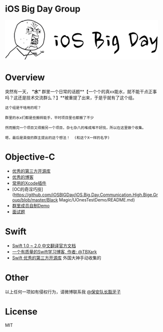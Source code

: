 # iOS Big Day Group
![group logo](https://github.com/iOSBIGDay/iOS.Big.Day.Communication.High.Bige.Group/blob/master/Black%20Magic/icon/logo.jpg?raw=true)

# Overview
突然有一天， **“水“** 群里一个日常的话题**【一个个的真xx能水，就不能干点正事吗？这还是技术交流群么？】**被重提了出来，于是乎就有了这个组。

	这个组是干啥用的呢？
	
	群里的水x们都是些搬砖能手，平时项目里也都搬了不少
	
	然而搬完一个项目又得搬另一个项目，杂七杂八的堆成堆不好找，所以在这里做个收集。
	
	嗯，最后是英俊的群主提出的这个想法！	(和这个X一样的名字)

# Objective-C

-  [优秀的第三方开源库](https://github.com/iOSBIGDay/iOS.Big.Day.Communication.High.Bige.Group/blob/master/Blogs/OpenSources.md)
-  [优秀的博客](https://github.com/iOSBIGDay/iOS.Big.Day.Communication.High.Bige.Group/tree/master/Blogs)
-  [常用的Xcode插件](https://github.com/iOSBIGDay/iOS.Big.Day.Communication.High.Bige.Group/blob/master/Plug-in/README.md)
-  [OC的奇淫巧技](https://github.com/iOSBIGDay/iOS.Big.Day.Communication.High.Bige.Group/blob/master/Black Magic/UOnesTestDemo/README.md)
-  [群里成员自制Demo](https://github.com/iOSBIGDay/iOS.Big.Day.Communication.High.Bige.Group/tree/master/Demo)
-  [面试题](https://github.com/iOSBIGDay/iOS.Big.Day.Communication.High.Bige.Group/blob/master/Blogs/miantiaomao.md)


# Swift

- [Swift 1.0 ~ 2.0 中文翻译官方文档](https://github.com/iOSBIGDay/the-swift-programming-language-in-chinese)
- [一个有质量的Swift学习博客, 作者: @TBXark
](http://tbxark.github.io/archives/)
- [Swift 优秀的第三方开源库](http://www.ioscookies.com/) 外国大神手动收集的


# Other

以上任何一项如有侵权行为，请微博联系我 [@保安队长豁牙子](http://weibo.com/tofumate)


# License

MIT

